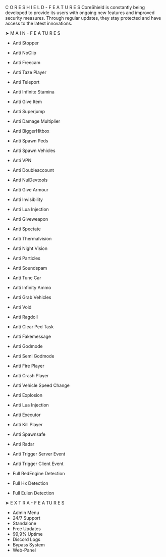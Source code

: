 C O R E S H I E L D - F E A T U R E S
CoreShield is constantly being developed to provide its users with ongoing new features and improved security measures. 
Through regular updates, they stay protected and have access to the latest innovations.

➤ M A I N - F E A TU R E S

+ Anti Stopper
+ Anti NoClip
+ Anti Freecam
+ Anti Taze Player
+ Anti Teleport
+ Anti Infinite Stamina
+ Anti Give Item
+ Anti Superjump
+ Anti Damage Multiplier
+ Anti BiggerHitbox
+ Anti Spawn Peds
+ Anti Spawn Vehicles
+ Anti VPN
+ Anti Doubleaccount
+ Anti NuiDevtools
+ Anti Give Armour
+ Anti Invisibility
+ Anti Lua Injection
+ Anti Giveweapon
+ Anti Spectate
+ Anti Thermalvision
+ Anti Night Vision
+ Anti Particles
+ Anti Soundspam
+ Anti Tune Car
+ Anti Infinity Ammo
+ Anti Grab Vehicles
+ Anti Void
+ Anti Ragdoll
+ Anti Clear Ped Task
+ Anti Fakemessage
+ Anti Godmode
+ Anti Semi Godmode
+ Anti Fire Player
+ Anti Crash Player
+ Anti Vehicle Speed Change
+ Anti Explosion
+ Anti Lua Injection
+ Anti Executor
+ Anti Kill Player
+ Anti Spawnsafe
+ Anti Radar
+ Anti Trigger Server Event
+ Anti Trigger Client Event

+ Full RedEngine Detection
+ Full Hx Detection
+ Full Eulen Detection

➤ E X T R A - F E A TU R E S

+ Admin Menu
+ 24/7 Support
+ Standalone
+ Free Updates
+ 99,9% Uptime
+ Discord Logs
+ Bypass System
+ Web-Panel
